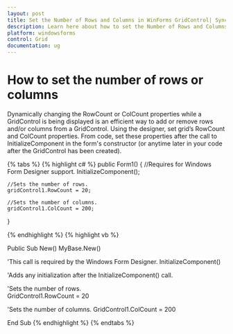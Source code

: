 ```yaml
---
layout: post
title: Set the Number of Rows and Columns in WinForms GridControl| Syncfusion
description: Learn here about how to set the Number of Rows and Columns in Syncfusion Essential Studio Windows Forms Grid Control, and more.
platform: windowsforms
control: Grid
documentation: ug
---
```


# How to set the number of rows or columns

Dynamically changing the RowCount or ColCount properties while a GridControl is being displayed is an efficient way to add or remove rows and/or columns from a GridControl. Using the designer, set grid’s RowCount and ColCount properties. From code, set these properties after the call to InitializeComponent in the form's constructor (or anytime later in your code after the GridControl has been created). 

{% tabs %}
{% highlight c# %}
public Form1()
{
    //Requires for Windows Form Designer support.
    InitializeComponent();

    //Sets the number of rows.
    gridControl1.RowCount = 20;

    //Sets the number of columns.
    gridControl1.ColCount = 200;
}

{% endhighlight  %}
{% highlight vb %}

Public Sub New()
MyBase.New()

'This call is required by the Windows Form Designer.
InitializeComponent()

'Adds any initialization after the InitializeComponent() call.
	
'Sets the number of rows.  
 GridControl1.RowCount = 20 

'Sets the number of columns.
GridControl1.ColCount = 200 

End Sub
{% endhighlight  %}
{% endtabs %}

